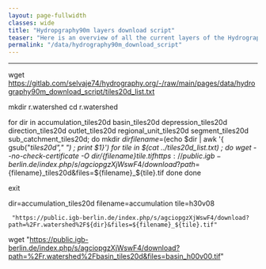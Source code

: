 ```yaml
---
layout: page-fullwidth
classes: wide
title: "Hydropgraphy90m layers download script"
teaser: "Here is an overview of all the current layers of the Hydrography90m dataset. Please see the paper by [Amatulli et al. (2022)](https://essd.copernicus.org/preprints/essd-2022-9) for further details."
permalink: "/data/hydrography90m_download_script"
---
```

---




wget https://gitlab.com/selvaje74/hydrography.org/-/raw/main/pages/data/hydrography90m_download_script/tiles20d_list.txt


mkdir r.watershed
cd r.watershed

for dir in accumulation_tiles20d basin_tiles20d depression_tiles20d direction_tiles20d outlet_tiles20d regional_unit_tiles20d segment_tiles20d sub_catchment_tiles20d; do
mkdir $dir
filename=$(echo $dir | awk '{ gsub("_tiles20d"," ") ; print $1}')
for tile in $(cat ../tiles20d_list.txt) ; do
wget --no-check-certificate -O $dir/${filename}_${tile}.tif https://public.igb-berlin.de/index.php/s/agciopgzXjWswF4/download?path=%2Fr.watershed%2F${filename}_tiles20d&files=${filename}_${tile}.tif
done
done


exit




dir=accumulation_tiles20d
filename=accumulation
tile=h30v08




     "https://public.igb-berlin.de/index.php/s/agciopgzXjWswF4/download?path=%2Fr.watershed%2F${dir}&files=${filename}_${tile}.tif"
wget "https://public.igb-berlin.de/index.php/s/agciopgzXjWswF4/download?path=%2Fr.watershed%2Fbasin_tiles20d&files=basin_h00v00.tif"

